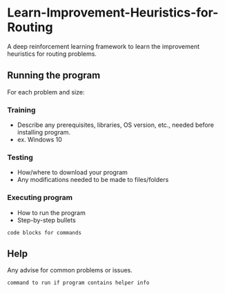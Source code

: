 # Learn-Improvement-Heuristics-for-Routing

A deep reinforcement learning framework to learn the improvement heuristics for routing problems.

## Running the program

For each problem and size:

### Training

* Describe any prerequisites, libraries, OS version, etc., needed before installing program.
* ex. Windows 10

### Testing

* How/where to download your program
* Any modifications needed to be made to files/folders

### Executing program

* How to run the program
* Step-by-step bullets
```
code blocks for commands
```

## Help

Any advise for common problems or issues.
```
command to run if program contains helper info
